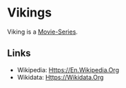 # Vikings

Viking is a [Movie-Series](200300003.md).

## Links

- Wikipedia: [Https://En.Wikipedia.Org](https://en.wikipedia.org/wiki/Vikings_(TV_series))
- Wikidata: [Https://Wikidata.Org](https://wikidata.org/wiki/Q2579463)
